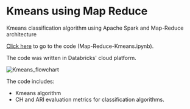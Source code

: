 # Kmeans using Map Reduce
Kmeans classification algorithm using Apache Spark and Map-Reduce architecture

[Click here](./Map-Reduce-Kmeans.ipynb) to go to the code (Map-Reduce-Kmeans.ipynb).

The code was written in Databricks' cloud platform.

![Kmeans_flowchart](https://github.com/omri898/Map-Reduce-Kmeans/assets/26684821/58112c5c-a1b4-4f79-893e-a29c0d62222b)

The code includes:
* Kmeans algorithm
* CH and ARI evaluation metrics for classification algorithms.
